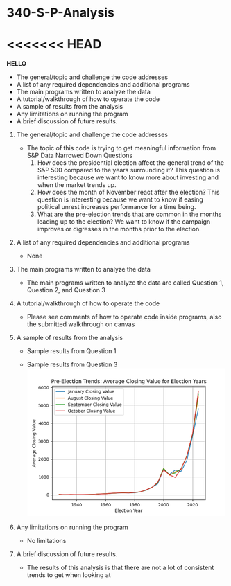 # 340-S-P-Analysis

<<<<<<< HEAD
=======
**HELLO**

- The general/topic and challenge the code addresses
- A list of any required dependencies and additional programs
- The main programs written to analyze the data
- A tutorial/walkthrough of how to operate the code
- A sample of results from the analysis
- Any limitations on running the program
- A brief discussion of future results.

1. The general/topic and challenge the code addresses
    - The topic of this code is trying to get meaningful information from S&P Data 
        Narrowed Down Questions
        1. How does the presidential election affect the general trend of the S&P 500 compared to the years surrounding it?
          This question is interesting because we want to know more about investing and when the market trends up.
        2. How does the month of November react after the election? 
            This question is interesting because we want to know if easing political unrest increases performance for a time being.
        3. What are the pre-election trends that are common in the months leading up to the election?
            We want to know if the campaign improves or digresses in the months prior to the election.
      
2. A list of any required dependencies and additional programs
    - None

3. The main programs written to analyze the data
    - The main programs written to analyze the data are called Question 1, Question 2, and Question 3 

4. A tutorial/walkthrough of how to operate the code
    - Please see comments of how to operate code inside programs, also the submitted walkthrough on canvas

5. A sample of results from the analysis
    - Sample results from Question 1
        
   - Sample results from Question 3 
        ![Alt text](Sample_Graph.png)

6. Any limitations on running the program
    - No limitations

7. A brief discussion of future results.
    - The results of this analysis is that there are not a lot of consistent trends to get when looking at 


